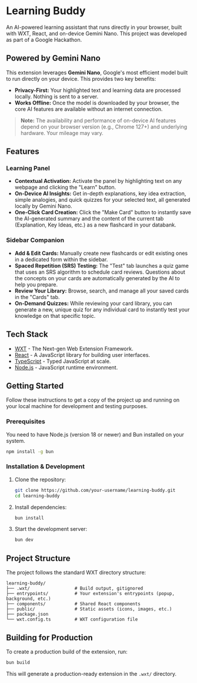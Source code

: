 <!-- 
  <<< Author Note >>>
  This README is a template. Please update it with details specific to your project.
  The "Features" and "Project Structure" sections are placeholders.
  <<< End Author Note >>>
-->

# Learning Buddy

An AI-powered learning assistant that runs directly in your browser, built with WXT, React, and on-device Gemini Nano. This project was developed as part of a Google Hackathon.

## Powered by Gemini Nano

This extension leverages **Gemini Nano**, Google's most efficient model built to run directly on your device. This provides two key benefits:

*   **Privacy-First:** Your highlighted text and learning data are processed locally. Nothing is sent to a server.
*   **Works Offline:** Once the model is downloaded by your browser, the core AI features are available without an internet connection.

> **Note:** The availability and performance of on-device AI features depend on your browser version (e.g., Chrome 127+) and underlying hardware. Your mileage may vary.

## Features

### Learning Panel

*   **Contextual Activation:** Activate the panel by highlighting text on any webpage and clicking the "Learn" button.
*   **On-Device AI Insights:** Get in-depth explanations, key idea extraction, simple analogies, and quick quizzes for your selected text, all generated locally by Gemini Nano.
*   **One-Click Card Creation:** Click the "Make Card" button to instantly save the AI-generated summary and the content of the current tab (Explanation, Key Ideas, etc.) as a new flashcard in your databank.

### Sidebar Companion

*   **Add & Edit Cards:** Manually create new flashcards or edit existing ones in a dedicated form within the sidebar.
*   **Spaced Repetition (SRS) Testing:** The "Test" tab launches a quiz game that uses an SRS algorithm to schedule card reviews. Questions about the concepts on your cards are automatically generated by the AI to help you prepare.
*   **Review Your Library:** Browse, search, and manage all your saved cards in the "Cards" tab.
*   **On-Demand Quizzes:** While reviewing your card library, you can generate a new, unique quiz for any individual card to instantly test your knowledge on that specific topic.

## Tech Stack

*   [WXT](https://wxt.dev/) - The Next-gen Web Extension Framework.
*   [React](https://react.dev/) - A JavaScript library for building user interfaces.
*   [TypeScript](https://www.typescriptlang.org/) - Typed JavaScript at scale.
*   [Node.js](https://nodejs.org/) - JavaScript runtime environment.

## Getting Started

Follow these instructions to get a copy of the project up and running on your local machine for development and testing purposes.

### Prerequisites

You need to have Node.js (version 18 or newer) and Bun installed on your system.

```bash
npm install -g bun
```

### Installation & Development

1.  Clone the repository:
    ```bash
    git clone https://github.com/your-username/learning-buddy.git
    cd learning-buddy
    ```
2.  Install dependencies:
    ```bash
    bun install
    ```
3.  Start the development server:
    ```bash
    bun dev
    ```

## Project Structure

The project follows the standard WXT directory structure:

```
learning-buddy/
├── .wxt/                 # Build output, gitignored
├── entrypoints/          # Your extension's entrypoints (popup, background, etc.)
├── components/           # Shared React components
├── public/               # Static assets (icons, images, etc.)
├── package.json
└── wxt.config.ts         # WXT configuration file
```

## Building for Production

To create a production build of the extension, run:

```bash
bun build
```

This will generate a production-ready extension in the `.wxt/` directory.
